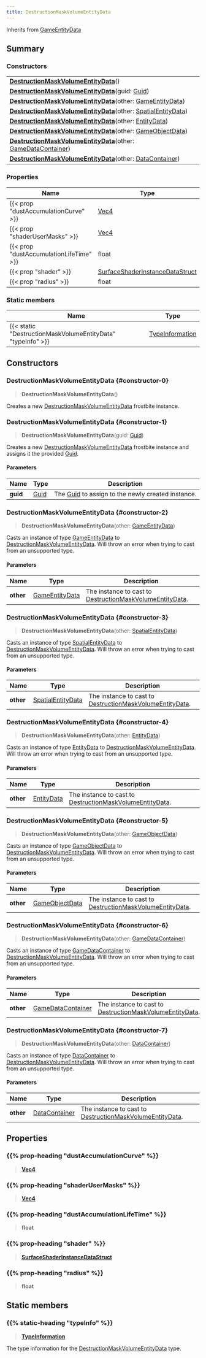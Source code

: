 ```yaml
---
title: DestructionMaskVolumeEntityData
---
```


Inherits from [GameEntityData](/vext/ref/fb/gameentitydata)

## Summary

### Constructors

|  |
| --- |
| **[DestructionMaskVolumeEntityData](#constructor-0)**() |
| **[DestructionMaskVolumeEntityData](#constructor-1)**(guid: [Guid](/vext/ref/shared/type/guid)) |
| **[DestructionMaskVolumeEntityData](#constructor-2)**(other: [GameEntityData](/vext/ref/fb/gameentitydata)) |
| **[DestructionMaskVolumeEntityData](#constructor-3)**(other: [SpatialEntityData](/vext/ref/fb/spatialentitydata)) |
| **[DestructionMaskVolumeEntityData](#constructor-4)**(other: [EntityData](/vext/ref/fb/entitydata)) |
| **[DestructionMaskVolumeEntityData](#constructor-5)**(other: [GameObjectData](/vext/ref/fb/gameobjectdata)) |
| **[DestructionMaskVolumeEntityData](#constructor-6)**(other: [GameDataContainer](/vext/ref/fb/gamedatacontainer)) |
| **[DestructionMaskVolumeEntityData](#constructor-7)**(other: [DataContainer](/vext/ref/shared/type/datacontainer)) |

### Properties

| Name | Type |
| ---- | ---- |
| {{< prop "dustAccumulationCurve" >}} | [Vec4](/vext/ref/shared/type/vec4) |
| {{< prop "shaderUserMasks" >}} | [Vec4](/vext/ref/shared/type/vec4) |
| {{< prop "dustAccumulationLifeTime" >}} | float |
| {{< prop "shader" >}} | [SurfaceShaderInstanceDataStruct](/vext/ref/fb/surfaceshaderinstancedatastruct) |
| {{< prop "radius" >}} | float |

### Static members

| Name | Type |
| ---- | ---- |
| {{< static "DestructionMaskVolumeEntityData" "typeInfo" >}} | [TypeInformation](/vext/ref/shared/type/typeinformation) |

## Constructors

### DestructionMaskVolumeEntityData {#constructor-0}

> **DestructionMaskVolumeEntityData**()

Creates a new [DestructionMaskVolumeEntityData](/vext/ref/fb/destructionmaskvolumeentitydata) frostbite instance.

### DestructionMaskVolumeEntityData {#constructor-1}

> **DestructionMaskVolumeEntityData**(guid: [Guid](/vext/ref/shared/type/guid))

Creates a new [DestructionMaskVolumeEntityData](/vext/ref/fb/destructionmaskvolumeentitydata) frostbite instance and assigns it the provided [Guid](/vext/ref/shared/type/guid).

#### Parameters

| Name | Type | Description |
| ---- | ---- | ----------- |
| **guid** | [Guid](/vext/ref/shared/type/guid) | The [Guid](/vext/ref/shared/type/guid) to assign to the newly created instance. |

### DestructionMaskVolumeEntityData {#constructor-2}

> **DestructionMaskVolumeEntityData**(other: [GameEntityData](/vext/ref/fb/gameentitydata))

Casts an instance of type [GameEntityData](/vext/ref/fb/gameentitydata) to [DestructionMaskVolumeEntityData](/vext/ref/fb/destructionmaskvolumeentitydata). Will throw an error when trying to cast from an unsupported type.

#### Parameters

| Name | Type | Description |
| ---- | ---- | ----------- |
| **other** | [GameEntityData](/vext/ref/fb/gameentitydata) | The instance to cast to [DestructionMaskVolumeEntityData](/vext/ref/fb/destructionmaskvolumeentitydata). |

### DestructionMaskVolumeEntityData {#constructor-3}

> **DestructionMaskVolumeEntityData**(other: [SpatialEntityData](/vext/ref/fb/spatialentitydata))

Casts an instance of type [SpatialEntityData](/vext/ref/fb/spatialentitydata) to [DestructionMaskVolumeEntityData](/vext/ref/fb/destructionmaskvolumeentitydata). Will throw an error when trying to cast from an unsupported type.

#### Parameters

| Name | Type | Description |
| ---- | ---- | ----------- |
| **other** | [SpatialEntityData](/vext/ref/fb/spatialentitydata) | The instance to cast to [DestructionMaskVolumeEntityData](/vext/ref/fb/destructionmaskvolumeentitydata). |

### DestructionMaskVolumeEntityData {#constructor-4}

> **DestructionMaskVolumeEntityData**(other: [EntityData](/vext/ref/fb/entitydata))

Casts an instance of type [EntityData](/vext/ref/fb/entitydata) to [DestructionMaskVolumeEntityData](/vext/ref/fb/destructionmaskvolumeentitydata). Will throw an error when trying to cast from an unsupported type.

#### Parameters

| Name | Type | Description |
| ---- | ---- | ----------- |
| **other** | [EntityData](/vext/ref/fb/entitydata) | The instance to cast to [DestructionMaskVolumeEntityData](/vext/ref/fb/destructionmaskvolumeentitydata). |

### DestructionMaskVolumeEntityData {#constructor-5}

> **DestructionMaskVolumeEntityData**(other: [GameObjectData](/vext/ref/fb/gameobjectdata))

Casts an instance of type [GameObjectData](/vext/ref/fb/gameobjectdata) to [DestructionMaskVolumeEntityData](/vext/ref/fb/destructionmaskvolumeentitydata). Will throw an error when trying to cast from an unsupported type.

#### Parameters

| Name | Type | Description |
| ---- | ---- | ----------- |
| **other** | [GameObjectData](/vext/ref/fb/gameobjectdata) | The instance to cast to [DestructionMaskVolumeEntityData](/vext/ref/fb/destructionmaskvolumeentitydata). |

### DestructionMaskVolumeEntityData {#constructor-6}

> **DestructionMaskVolumeEntityData**(other: [GameDataContainer](/vext/ref/fb/gamedatacontainer))

Casts an instance of type [GameDataContainer](/vext/ref/fb/gamedatacontainer) to [DestructionMaskVolumeEntityData](/vext/ref/fb/destructionmaskvolumeentitydata). Will throw an error when trying to cast from an unsupported type.

#### Parameters

| Name | Type | Description |
| ---- | ---- | ----------- |
| **other** | [GameDataContainer](/vext/ref/fb/gamedatacontainer) | The instance to cast to [DestructionMaskVolumeEntityData](/vext/ref/fb/destructionmaskvolumeentitydata). |

### DestructionMaskVolumeEntityData {#constructor-7}

> **DestructionMaskVolumeEntityData**(other: [DataContainer](/vext/ref/shared/type/datacontainer))

Casts an instance of type [DataContainer](/vext/ref/shared/type/datacontainer) to [DestructionMaskVolumeEntityData](/vext/ref/fb/destructionmaskvolumeentitydata). Will throw an error when trying to cast from an unsupported type.

#### Parameters

| Name | Type | Description |
| ---- | ---- | ----------- |
| **other** | [DataContainer](/vext/ref/shared/type/datacontainer) | The instance to cast to [DestructionMaskVolumeEntityData](/vext/ref/fb/destructionmaskvolumeentitydata). |

## Properties

### {{% prop-heading "dustAccumulationCurve" %}}

> **[Vec4](/vext/ref/shared/type/vec4)**

### {{% prop-heading "shaderUserMasks" %}}

> **[Vec4](/vext/ref/shared/type/vec4)**

### {{% prop-heading "dustAccumulationLifeTime" %}}

> **float**

### {{% prop-heading "shader" %}}

> **[SurfaceShaderInstanceDataStruct](/vext/ref/fb/surfaceshaderinstancedatastruct)**

### {{% prop-heading "radius" %}}

> **float**

## Static members

### {{% static-heading "typeInfo" %}}

> **[TypeInformation](/vext/ref/shared/type/typeinformation)**

The type information for the [DestructionMaskVolumeEntityData](/vext/ref/fb/destructionmaskvolumeentitydata) type.

